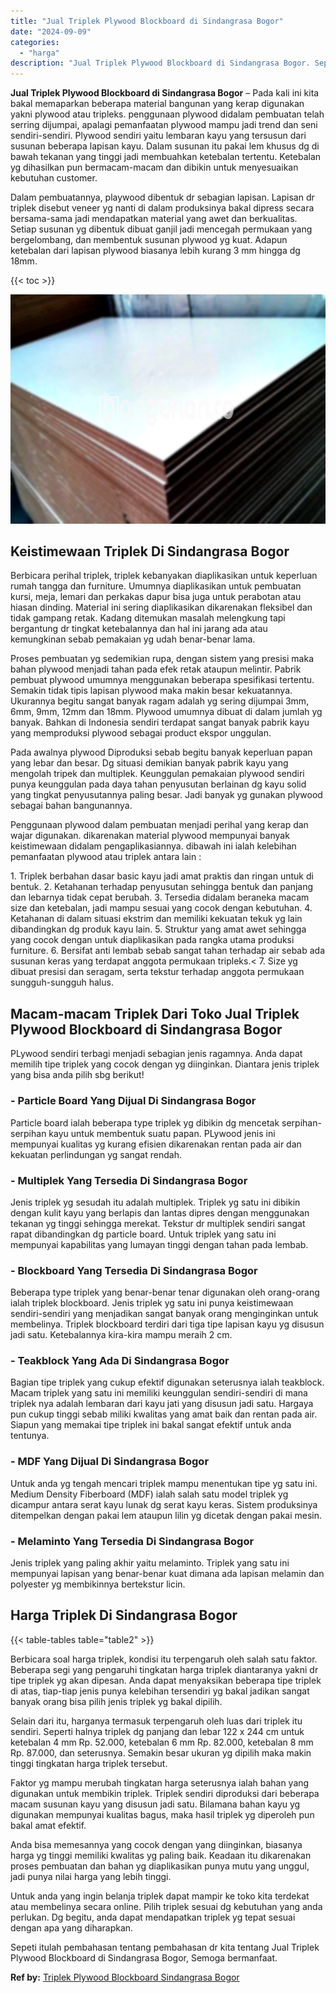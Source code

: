 ```yaml
---
title: "Jual Triplek Plywood Blockboard di Sindangrasa Bogor"
date: "2024-09-09"
categories: 
  - "harga"
description: "Jual Triplek Plywood Blockboard di Sindangrasa Bogor. Sepeti itulah pembahasan tentang pembahasan dr kita tentang Jual Triplek Plywood Blockboard di Sindangr..."
---
```


**Jual Triplek Plywood Blockboard di Sindangrasa Bogor** – Pada kali ini kita bakal memaparkan beberapa material bangunan yang kerap digunakan yakni plywood atau tripleks. penggunaan plywood didalam pembuatan telah serring dijumpai, apalagi pemanfaatan plywood mampu jadi trend dan seni sendiri-sendiri. Plywood sendiri yaitu lembaran kayu yang tersusun dari susunan beberapa lapisan kayu. Dalam susunan itu pakai lem khusus dg di bawah tekanan yang tinggi jadi membuahkan ketebalan tertentu. Ketebalan yg dihasilkan pun bermacam-macam dan dibikin untuk menyesuaikan kebutuhan customer.

Dalam pembuatannya, playwood dibentuk dr sebagian lapisan. Lapisan dr triplek disebut veneer yg nanti di dalam produksinya bakal dipress secara bersama-sama jadi mendapatkan material yang awet dan berkualitas. Setiap susunan yg dibentuk dibuat ganjil jadi mencegah permukaan yang bergelombang, dan membentuk susunan plywood yg kuat. Adapun ketebalan dari lapisan plywood biasanya lebih kurang 3 mm hingga dg 18mm.

{{< toc >}}

![Jual Triplek Plywood Blockboard di Sindangrasa Bogor](/images/jual-triplek-murah-37.png)

## Keistimewaan Triplek Di Sindangrasa Bogor

Berbicara perihal triplek, triplek kebanyakan diaplikasikan untuk keperluan rumah tangga dan furniture. Umumnya diaplikasikan untuk pembuatan kursi, meja, lemari dan perkakas dapur bisa juga untuk perabotan atau hiasan dinding. Material ini sering diaplikasikan dikarenakan fleksibel dan tidak gampang retak. Kadang ditemukan masalah melengkung tapi bergantung dr tingkat ketebalannya dan hal ini jarang ada atau kemungkinan sebab pemakaian yg udah benar-benar lama.

Proses pembuatan yg sedemikian rupa, dengan sistem yang presisi maka bahan plywood menjadi tahan pada efek retak ataupun melintir. Pabrik pembuat plywood umumnya menggunakan beberapa spesifikasi tertentu. Semakin tidak tipis lapisan plywood maka makin besar kekuatannya. Ukurannya begitu sangat banyak ragam adalah yg sering dijumpai 3mm, 6mm, 9mm, 12mm dan 18mm. Plywood umumnya dibuat di dalam jumlah yg banyak. Bahkan di Indonesia sendiri terdapat sangat banyak pabrik kayu yang memproduksi plywood sebagai product ekspor unggulan.

Pada awalnya plywood Diproduksi sebab begitu banyak keperluan papan yang lebar dan besar. Dg situasi demikian banyak pabrik kayu yang mengolah tripek dan multiplek. Keunggulan pemakaian plywood sendiri punya keunggulan pada daya tahan penyusutan berlainan dg kayu solid yang tingkat penyusutannya paling besar. Jadi banyak yg gunakan plywood sebagai bahan bangunannya.

Penggunaan plywood dalam pembuatan menjadi perihal yang kerap dan wajar digunakan. dikarenakan material plywood mempunyai banyak keistimewaan didalam pengaplikasiannya. dibawah ini ialah kelebihan pemanfaatan plywood atau triplek antara lain :

1\. Triplek berbahan dasar basic kayu jadi amat praktis dan ringan untuk di bentuk. 2. Ketahanan terhadap penyusutan sehingga bentuk dan panjang dan lebarnya tidak cepat berubah. 3. Tersedia didalam beraneka macam size dan ketebalan, jadi mampu sesuai yang cocok dengan kebutuhan. 4. Ketahanan di dalam situasi ekstrim dan memiliki kekuatan tekuk yg lain dibandingkan dg produk kayu lain. 5. Struktur yang amat awet sehingga yang cocok dengan untuk diaplikasikan pada rangka utama produksi furniture. 6. Bersifat anti lembab sebab sangat tahan terhadap air sebab ada susunan keras yang terdapat anggota permukaan tripleks.< 7. Size yg dibuat presisi dan seragam, serta tekstur terhadap anggota permukaan sungguh-sungguh halus.

## Macam-macam Triplek Dari Toko Jual Triplek Plywood Blockboard di Sindangrasa Bogor

PLywood sendiri terbagi menjadi sebagian jenis ragamnya. Anda dapat memilih tipe triplek yang cocok dengan yg diinginkan. Diantara jenis triplek yang bisa anda pilih sbg berikut!

### \- Particle Board Yang Dijual Di Sindangrasa Bogor

Particle board ialah beberapa type triplek yg dibikin dg mencetak serpihan-serpihan kayu untuk membentuk suatu papan. PLywood jenis ini mempunyai kualitas yg kurang efisien dikarenakan rentan pada air dan kekuatan perlindungan yg sangat rendah.

### \- Multiplek Yang Tersedia Di Sindangrasa Bogor

Jenis triplek yg sesudah itu adalah multiplek. Triplek yg satu ini dibikin dengan kulit kayu yang berlapis dan lantas dipres dengan menggunakan tekanan yg tinggi sehingga merekat. Tekstur dr multiplek sendiri sangat rapat dibandingkan dg particle board. Untuk triplek yang satu ini mempunyai kapabilitas yang lumayan tinggi dengan tahan pada lembab.

### \- Blockboard Yang Tersedia Di Sindangrasa Bogor

Beberapa type triplek yang benar-benar tenar digunakan oleh orang-orang ialah triplek blockboard. Jenis triplek yg satu ini punya keistimewaan sendiri-sendiri yang menjadikan sangat banyak orang menginginkan untuk membelinya. Triplek blockboard terdiri dari tiga tipe lapisan kayu yg disusun jadi satu. Ketebalannya kira-kira mampu meraih 2 cm.

### \- Teakblock Yang Ada Di Sindangrasa Bogor

Bagian tipe triplek yang cukup efektif digunakan seterusnya ialah teakblock. Macam triplek yang satu ini memiliki keunggulan sendiri-sendiri di mana triplek nya adalah lembaran dari kayu jati yang disusun jadi satu. Hargaya pun cukup tinggi sebab miliki kwalitas yang amat baik dan rentan pada air. Siapun yang memakai tipe triplek ini bakal sangat efektif untuk anda tentunya.

### \- MDF Yang Dijual Di Sindangrasa Bogor

Untuk anda yg tengah mencari triplek mampu menentukan tipe yg satu ini. Medium Density Fiberboard (MDF) ialah salah satu model triplek yg dicampur antara serat kayu lunak dg serat kayu keras. Sistem produksinya ditempelkan dengan pakai lem ataupun lilin yg dicetak dengan pakai mesin.

### \- Melaminto Yang Tersedia Di Sindangrasa Bogor

Jenis triplek yang paling akhir yaitu melaminto. Triplek yang satu ini mempunyai lapisan yang benar-benar kuat dimana ada lapisan melamin dan polyester yg membikinnya bertekstur licin.

## Harga Triplek Di Sindangrasa Bogor

{{< table-tables table="table2" >}}

Berbicara soal harga triplek, kondisi itu terpengaruh oleh salah satu faktor. Beberapa segi yang pengaruhi tingkatan harga triplek diantaranya yakni dr tipe triplek yg akan dipesan. Anda dapat menyaksikan beberapa tipe triplek di atas, tiap-tiap jenis punya kelebihan tersendiri yg bakal jadikan sangat banyak orang bisa pilih jenis triplek yg bakal dipilih.

Selain dari itu, harganya termasuk terpengaruh oleh luas dari triplek itu sendiri. Seperti halnya triplek dg panjang dan lebar 122 x 244 cm untuk ketebalan 4 mm Rp. 52.000, ketebalan 6 mm Rp. 82.000, ketebalan 8 mm Rp. 87.000, dan seterusnya. Semakin besar ukuran yg dipilih maka makin tinggi tingkatan harga triplek tersebut.

Faktor yg mampu merubah tingkatan harga seterusnya ialah bahan yang digunakan untuk membikin triplek. Triplek sendiri diproduksi dari beberapa macam susunan kayu yang disusun jadi satu. Bilamana bahan kayu yg digunakan mempunyai kualitas bagus, maka hasil triplek yg diperoleh pun bakal amat efektif.

Anda bisa memesannya yang cocok dengan yang diinginkan, biasanya harga yg tinggi memiliki kwalitas yg paling baik. Keadaan itu dikarenakan proses pembuatan dan bahan yg diaplikasikan punya mutu yang unggul, jadi punya nilai harga yang lebih tinggi.

Untuk anda yang ingin belanja triplek dapat mampir ke toko kita terdekat atau membelinya secara online. Pilih triplek sesuai dg kebutuhan yang anda perlukan. Dg begitu, anda dapat mendapatkan triplek yg tepat sesuai dengan apa yang diharapkan.

Sepeti itulah pembahasan tentang pembahasan dr kita tentang Jual Triplek Plywood Blockboard di Sindangrasa Bogor, Semoga bermanfaat.

**Ref by:** [Triplek Plywood Blockboard Sindangrasa Bogor](https://id.wikipedia.org/wiki/Triplek)
